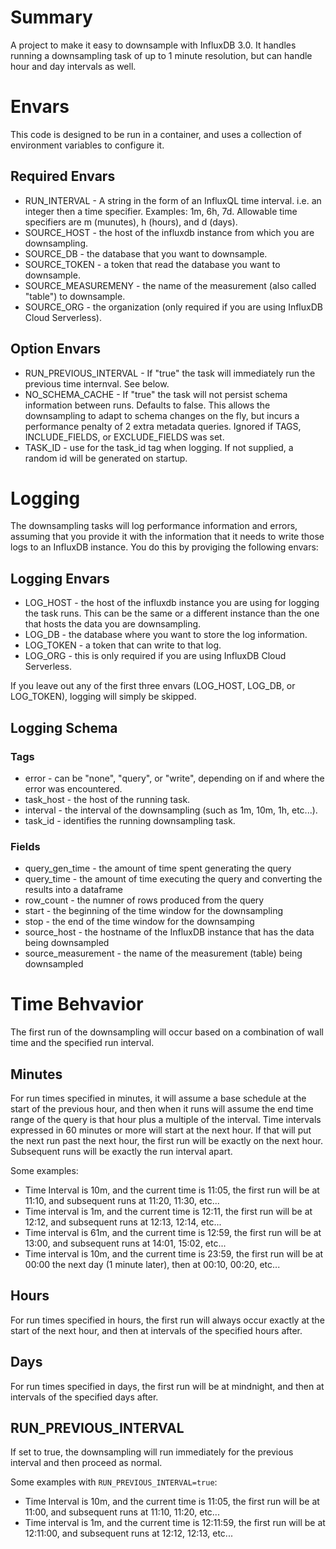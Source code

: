 # Summary
A project to make it easy to downsample with InfluxDB 3.0. It handles running a downsampling task of up to 1 minute resolution, but can handle hour and day intervals as well.

# Envars
This code is designed to be run in a container, and uses a collection of environment variables to configure it.

## Required Envars
 * RUN_INTERVAL - A string in the form of an InfluxQL time interval. i.e. an integer then a time specifier. Examples: 1m, 6h, 7d. Allowable time specifiers are m (munutes), h (hours), and d (days).
  * SOURCE_HOST - the host of the influxdb instance from which you are downsampling.
  * SOURCE_DB - the database that you want to downsample.
  * SOURCE_TOKEN - a token that read the database you want to downsample.
  * SOURCE_MEASUREMENY - the name of the measurement (also called "table") to downsample.
  * SOURCE_ORG - the organization (only required if you are using InfluxDB Cloud Serverless).

 ## Option Envars
 * RUN_PREVIOUS_INTERVAL - If "true" the task will immediately run the previous time internval. See below.
 * NO_SCHEMA_CACHE - If "true" the task will not persist schema information between runs. Defaults to false. This allows the downsampling to adapt to schema changes on the fly, but incurs a performance penalty of 2 extra metadata queries. Ignored if TAGS, INCLUDE_FIELDS, or EXCLUDE_FIELDS was set. 
 * TASK_ID - use for the task_id tag when logging. If not supplied, a random id will be generated on startup.

# Logging
The downsampling tasks will log performance information and errors, assuming that you provide it with the information that it needs to write those logs to an InfluxDB instance. You do this by proviging the following envars:
 ## Logging Envars
  * LOG_HOST - the host of the influxdb instance you are using for logging the task runs. This can be the same or a different instance than the one that hosts the data you are downsampling.
  * LOG_DB - the database where you want to store the log information.
  * LOG_TOKEN - a token that can write to that log.
  * LOG_ORG - this is only required if you are using InfluxDB Cloud Serverless. 

  If you leave out any of the first three envars (LOG_HOST, LOG_DB, or LOG_TOKEN), logging will simply be skipped.

 ## Logging Schema
 ### Tags
  * error - can be "none", "query", or "write", depending on if and where the error was encountered.
  * task_host - the host of the running task.
  * interval - the interval of the downsampling (such as 1m, 10m, 1h, etc...).
  * task_id - identifies the running downsampling task.
  
 ### Fields
  * query_gen_time - the amount of time spent generating the query
  * query_time - the amount of time executing the query and converting the results into a dataframe
  * row_count - the numner of rows produced from the query
  * start - the beginning of the time window for the downsampling
  * stop - the end of the time window for the downsamping
  * source_host - the hostname of the InfluxDB instance that has the data being downsampled
  * source_measurement - the name of the measurement (table) being downsampled

 # Time Behvavior
 The first run of the downsampling will occur based on a combination of wall time and the specified run interval.

## Minutes
 For run times specified in minutes, it will assume a base schedule at the start of the previous hour, and then when it runs will assume the end time range of the query is that hour plus a multiple of the interval. Time intervals expressed in 60 minutes or more will start at the next hour. If that will put the next run past the next hour, the first run will be exactly on the next hour. Subsequent runs will be exactly the run interval apart.
 
 Some examples:
  * Time Interval is 10m, and the current time is 11:05, the first run will be at 11:10, and subsequent runs at 11:20, 11:30, etc...
  * Time interval is 1m, and the current time is 12:11, the first run will be at 12:12, and subsequent runs at 12:13, 12:14, etc...
  * Time interval is 61m, and the current time is 12:59, the first run will be at 13:00, and subsequent runs at 14:01, 15:02, etc...
  * Time interval is 10m, and the current time is 23:59, the first run will be at 00:00 the next day (1 minute later), then at 00:10, 00:20, etc...

## Hours
  For run times specified in hours, the first run will always occur exactly at the start of the next hour, and then at intervals of the specified hours after.

 ## Days
  For run times specified in days, the first run will be at mindnight, and then at intervals of the specified days after.

 ## RUN_PREVIOUS_INTERVAL
 If set to true, the downsampling will run immediately for the previous interval and then proceed as normal.

 Some examples with ```RUN_PREVIOUS_INTERVAL=true```:
 * Time Interval is 10m, and the current time is 11:05, the first run will be at 11:00, and subsequent runs at 11:10, 11:20, etc...
 * Time interval is 1m, and the current time is 12:11:59, the first run will be at 12:11:00, and subsequent runs at 12:12, 12:13, etc...